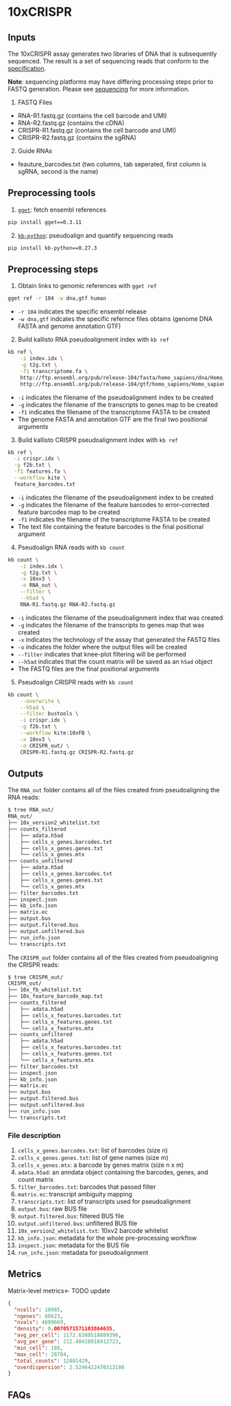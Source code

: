 # 10xCRISPR

## Inputs

The 10xCRISPR assay generates two libraries of DNA that is subsequently sequenced. The result is a set of sequencing reads that conform to the [specification](spec.md).

**Note**: sequencing platforms may have differing processing steps prior to FASTQ generation. Please see [sequencing](../sequencing) for more information.

1. FASTQ Files
  - RNA-R1.fastq.gz (contains the cell barcode and UMI)
  - RNA-R2.fastq.gz (contains the cDNA)
  - CRISPR-R1.fastq.gz (contains the cell barcode and UMI)
  - CRISPR-R2.fastq.gz (contains the sgRNA)
2. Guide RNAs
  - feauture_barcodes.txt (two columns, tab seperated, first column is sgRNA, second is the name)

## Preprocessing tools

1. [`gget`](https://github.com/pachterlab/gget): fetch ensembl references

```bash
pip install gget==0.3.11
```

2. [`kb-python`](https://github.com/pachterlab/kb_python): pseudoalign and quantify sequencing reads

```bash
pip install kb-python==0.27.3
```

## Preprocessing steps

1. Obtain links to genomic references with `gget ref`

```bash
gget ref -r 104 -w dna,gtf human
```

- `-r 104` indicates the specific ensembl release
- `-w dna,gtf` indcates the specific refernce files obtains (genome DNA FASTA and genome annotation GTF)

2. Build kallisto RNA pseudoalignment index with `kb ref`

```bash
kb ref \
	-i index.idx \
	-g t2g.txt \
	-f1 transcriptome.fa \
	http://ftp.ensembl.org/pub/release-104/fasta/homo_sapiens/dna/Homo_sapiens.GRCh38.dna.primary_assembly.fa.gz \
	http://ftp.ensembl.org/pub/release-104/gtf/homo_sapiens/Homo_sapiens.GRCh38.104.gtf.gz
```

- `-i` indicates the filename of the pseudoalignment index to be created
- `-g` indicates the filename of the transcripts to genes map to be created
- `-f1` indicates the filename of the transcriptome FASTA to be created
- The genome FASTA and annotation GTF are the final two positional arguments

3. Build kallisto CRISPR pseudoalignment index with `kb ref`

```bash
kb ref \
  -i crispr.idx \
  -g f2b.txt \
  -f1 features.fa \
  --workflow kite \
  feature_barcodes.txt
```

- `-i` indicates the filename of the pseudoalignment index to be created
- `-g` indicates the filename of the feature barcodes to error-corrected feature barcodes map to be created
- `-f1` indicates the filename of the transcriptome FASTA to be created
- The text file containing the feature barcodes is the final positional argument

4. Pseudoalign RNA reads with `kb count`

```bash
kb count \
	-i index.idx \
	-g t2g.txt \
	-x 10xv3 \
	-o RNA_out \
	--filter \
	--h5ad \
	RNA-R1.fastq.gz RNA-R2.fastq.gz
```

- `-i` indicates the filename of the pseudoalignment index that was created
- `-g` indicates the filename of the transcripts to genes map that was created
- `-x` indicates the technology of the assay that generated the FASTQ files
- `-o` indicates the folder where the output files will be created
- `--filter` indicates that knee-plot filtering will be performed
- `--h5ad` indicates that the count matrix will be saved as an `h5ad` object
- The FASTQ files are the final positional arguments

5. Pseudoalign CRISPR reads with `kb count`

```bash
kb count \
	--overwrite \
	--h5ad \
	--filter bustools \
	-i crispr.idx \
	-g f2b.txt \
	--workflow kite:10xFB \
	-x 10xv3 \
	-o CRISPR_out/ \
	CRISPR-R1.fastq.gz CRISPR-R2.fastq.gz
```

## Outputs

The `RNA_out` folder contains all of the files created from pseudoaligning the RNA reads:

```bash
$ tree RNA_out/
RNA_out/
├── 10x_version2_whitelist.txt
├── counts_filtered
│   ├── adata.h5ad
│   ├── cells_x_genes.barcodes.txt
│   ├── cells_x_genes.genes.txt
│   └── cells_x_genes.mtx
├── counts_unfiltered
│   ├── adata.h5ad
│   ├── cells_x_genes.barcodes.txt
│   ├── cells_x_genes.genes.txt
│   └── cells_x_genes.mtx
├── filter_barcodes.txt
├── inspect.json
├── kb_info.json
├── matrix.ec
├── output.bus
├── output.filtered.bus
├── output.unfiltered.bus
├── run_info.json
└── transcripts.txt
```

The `CRISPR_out` folder contains all of the files created from pseudoaligning the CRISPR reads:

```bash
$ tree CRISPR_out/
CRISPR_out/
├── 10x_fb_whitelist.txt
├── 10x_feature_barcode_map.txt
├── counts_filtered
│   ├── adata.h5ad
│   ├── cells_x_features.barcodes.txt
│   ├── cells_x_features.genes.txt
│   └── cells_x_features.mtx
├── counts_unfiltered
│   ├── adata.h5ad
│   ├── cells_x_features.barcodes.txt
│   ├── cells_x_features.genes.txt
│   └── cells_x_features.mtx
├── filter_barcodes.txt
├── inspect.json
├── kb_info.json
├── matrix.ec
├── output.bus
├── output.filtered.bus
├── output.unfiltered.bus
├── run_info.json
└── transcripts.txt
```


### File description

1. `cells_x_genes.barcodes.txt`: list of barcodes (size n)
2. `cells_x_genes.genes.txt`: list of gene names (size m)
3. `cells_x_genes.mtx`: a barcode by genes matrix (size n x m)
4. `adata.h5ad`: an anndata object containing the barcodes, genes, and count matrix
5. `filter_barcodes.txt`: barcodes that passed filter
6. `matrix.ec`: transcript ambiguity mapping
7. `transcripts.txt`: list of transcripts used for pseudoalignment
8. `output.bus`: raw BUS file
9. `output.filtered.bus`: filtered BUS file
10. `output.unfiltered.bus`: unfiltered BUS file
11. `10x_version2_whitelist.txt`: 10xv2 barcode whitelist
12. `kb_info.json`: metadata for the whole pre-processing workflow
13. `inspect.json`: metadata for the BUS file
14. `run_info.json`: metadata for pseudoalignment

## Metrics

Matrix-level metrics<- TODO update

```json
{
  "ncells": 10985,
  "ngenes": 60623,
  "nvals": 4699669,
  "density": 0.0070571571103864635,
  "avg_per_cell": 1172.6380518889396,
  "avg_per_gene": 212.48418916912723,
  "min_cell": 188,
  "max_cell": 28784,
  "total_counts": 12881429,
  "overdispersion": 2.5246422470313186
}
```

## FAQs
